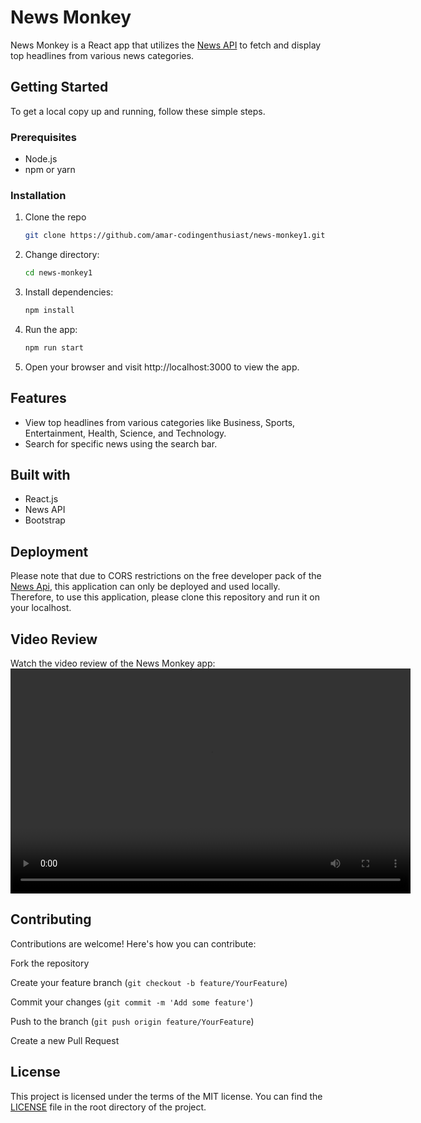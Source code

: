 # News Monkey

News Monkey is a React app that utilizes the [News API](https://newsapi.org/) to fetch and display top headlines from various news categories.

## Getting Started

To get a local copy up and running, follow these simple steps.

### Prerequisites

- Node.js
- npm or yarn

### Installation

1. Clone the repo
   ```sh
   git clone https://github.com/amar-codingenthusiast/news-monkey1.git
2. Change directory:
   ```sh
   cd news-monkey1
3. Install dependencies:
   ```sh
   npm install
4. Run the app:
   ```sh
   npm run start
5. Open your browser and visit http://localhost:3000 to view the app.

## Features
 - View top headlines from various categories like Business, Sports, Entertainment, Health, Science, and Technology.
 - Search for specific news using the search bar.

## Built with
 - React.js
 - News API
 - Bootstrap

## Deployment

Please note that due to CORS restrictions on the free developer pack of the [News Api](https://newsapi.org), this application can only be deployed and used locally. Therefore, to use this application, please clone this repository and run it on your localhost.

## Video Review
Watch the video review of the News Monkey app:
<video width="640" height="360" controls src="review.mp4" type="video/mp4"></video>

## Contributing
Contributions are welcome! Here's how you can contribute:

Fork the repository

Create your feature branch (`git checkout -b feature/YourFeature`)

Commit your changes (`git commit -m 'Add some feature'`)

Push to the branch (`git push origin feature/YourFeature`)

Create a new Pull Request

## License
This project is licensed under the terms of the MIT license. You can find the [LICENSE](LICENSE) file in the root directory of the project.
